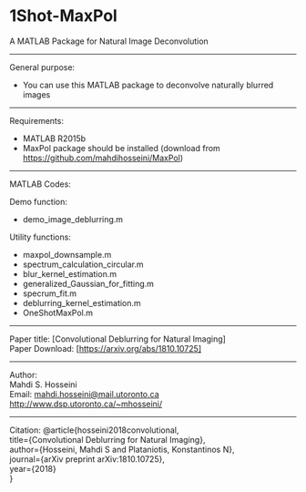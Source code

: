 # 1Shot-MaxPol
A MATLAB Package for Natural Image Deconvolution

----------------------------------------------------------------
General purpose:  
-	You can use this MATLAB package to deconvolve naturally blurred images

----------------------------------------------------------------
Requirements:
- MATLAB R2015b
- MaxPol package should be installed (download from https://github.com/mahdihosseini/MaxPol)

----------------------------------------------------------------
MATLAB Codes:

Demo function:  
-	demo_image_deblurring.m

Utility functions:  
-	maxpol_downsample.m
-	spectrum_calculation_circular.m
-	blur_kernel_estimation.m
-	generalized_Gaussian_for_fitting.m
-	specrum_fit.m
-	deblurring_kernel_estimation.m
-	OneShotMaxPol.m

----------------------------------------------------------------  
Paper title: [Convolutional Deblurring for Natural Imaging]  
Paper Download: [https://arxiv.org/abs/1810.10725]  

----------------------------------------------------------------
Author:  
Mahdi S. Hosseini  
Email: mahdi.hosseini@mail.utoronto.ca  
http://www.dsp.utoronto.ca/~mhosseini/  

----------------------------------------------------------------
Citation:
@article{hosseini2018convolutional,  
  title={Convolutional Deblurring for Natural Imaging},  
  author={Hosseini, Mahdi S and Plataniotis, Konstantinos N},  
  journal={arXiv preprint arXiv:1810.10725},  
  year={2018}  
}
